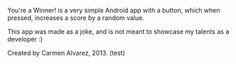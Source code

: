 You're a Winner! is a very simple Android app with a button, which when pressed, increases a score by a random value.

This app was made as a joke, and is not meant to showcase my talents as a developer :)

Created by Carmen Alvarez, 2013.
(test)
